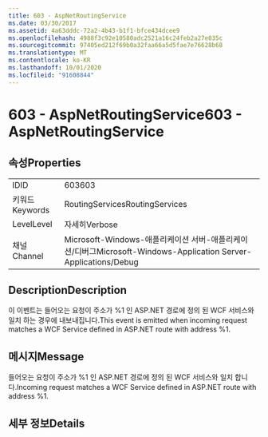 ```yaml
---
title: 603 - AspNetRoutingService
ms.date: 03/30/2017
ms.assetid: 4a63dddc-72a2-4b43-b1f1-bfce434dcee9
ms.openlocfilehash: 4988f3c92e10580adc2521a16c24feb2a27e035c
ms.sourcegitcommit: 97405ed212f69b0a32faa66a5d5fae7e76628b68
ms.translationtype: MT
ms.contentlocale: ko-KR
ms.lasthandoff: 10/01/2020
ms.locfileid: "91608844"
---
```

# <a name="603---aspnetroutingservice"></a><span data-ttu-id="b24e2-102">603 - AspNetRoutingService</span><span class="sxs-lookup"><span data-stu-id="b24e2-102">603 - AspNetRoutingService</span></span>
## <a name="properties"></a><span data-ttu-id="b24e2-103">속성</span><span class="sxs-lookup"><span data-stu-id="b24e2-103">Properties</span></span>  
  
|||  
|-|-|  
|<span data-ttu-id="b24e2-104">ID</span><span class="sxs-lookup"><span data-stu-id="b24e2-104">ID</span></span>|<span data-ttu-id="b24e2-105">603</span><span class="sxs-lookup"><span data-stu-id="b24e2-105">603</span></span>|  
|<span data-ttu-id="b24e2-106">키워드</span><span class="sxs-lookup"><span data-stu-id="b24e2-106">Keywords</span></span>|<span data-ttu-id="b24e2-107">RoutingServices</span><span class="sxs-lookup"><span data-stu-id="b24e2-107">RoutingServices</span></span>|  
|<span data-ttu-id="b24e2-108">Level</span><span class="sxs-lookup"><span data-stu-id="b24e2-108">Level</span></span>|<span data-ttu-id="b24e2-109">자세히</span><span class="sxs-lookup"><span data-stu-id="b24e2-109">Verbose</span></span>|  
|<span data-ttu-id="b24e2-110">채널</span><span class="sxs-lookup"><span data-stu-id="b24e2-110">Channel</span></span>|<span data-ttu-id="b24e2-111">Microsoft-Windows-애플리케이션 서버-애플리케이션/디버그</span><span class="sxs-lookup"><span data-stu-id="b24e2-111">Microsoft-Windows-Application Server-Applications/Debug</span></span>|  
  
## <a name="description"></a><span data-ttu-id="b24e2-112">Description</span><span class="sxs-lookup"><span data-stu-id="b24e2-112">Description</span></span>  
 <span data-ttu-id="b24e2-113">이 이벤트는 들어오는 요청이 주소가 %1 인 ASP.NET 경로에 정의 된 WCF 서비스와 일치 하는 경우에 내보내집니다.</span><span class="sxs-lookup"><span data-stu-id="b24e2-113">This event is emitted when incoming request matches a WCF Service defined in ASP.NET route with address %1.</span></span>  
  
## <a name="message"></a><span data-ttu-id="b24e2-114">메시지</span><span class="sxs-lookup"><span data-stu-id="b24e2-114">Message</span></span>  
 <span data-ttu-id="b24e2-115">들어오는 요청이 주소가 %1 인 ASP.NET 경로에 정의 된 WCF 서비스와 일치 합니다.</span><span class="sxs-lookup"><span data-stu-id="b24e2-115">Incoming request matches a WCF Service defined in ASP.NET route with address %1.</span></span>  
  
## <a name="details"></a><span data-ttu-id="b24e2-116">세부 정보</span><span class="sxs-lookup"><span data-stu-id="b24e2-116">Details</span></span>

